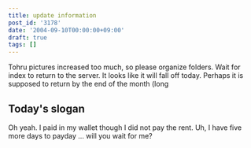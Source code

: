 ```yaml
---
title: update information
post_id: '3178'
date: '2004-09-10T00:00:00+09:00'
draft: true
tags: []
---
```


Tohru pictures increased too much, so please organize folders. Wait for index to return to the server. It looks like it will fall off today. Perhaps it is supposed to return by the end of the month (long

## Today's slogan

Oh yeah. I paid in my wallet though I did not pay the rent. Uh, I have five more days to payday ... will you wait for me?
